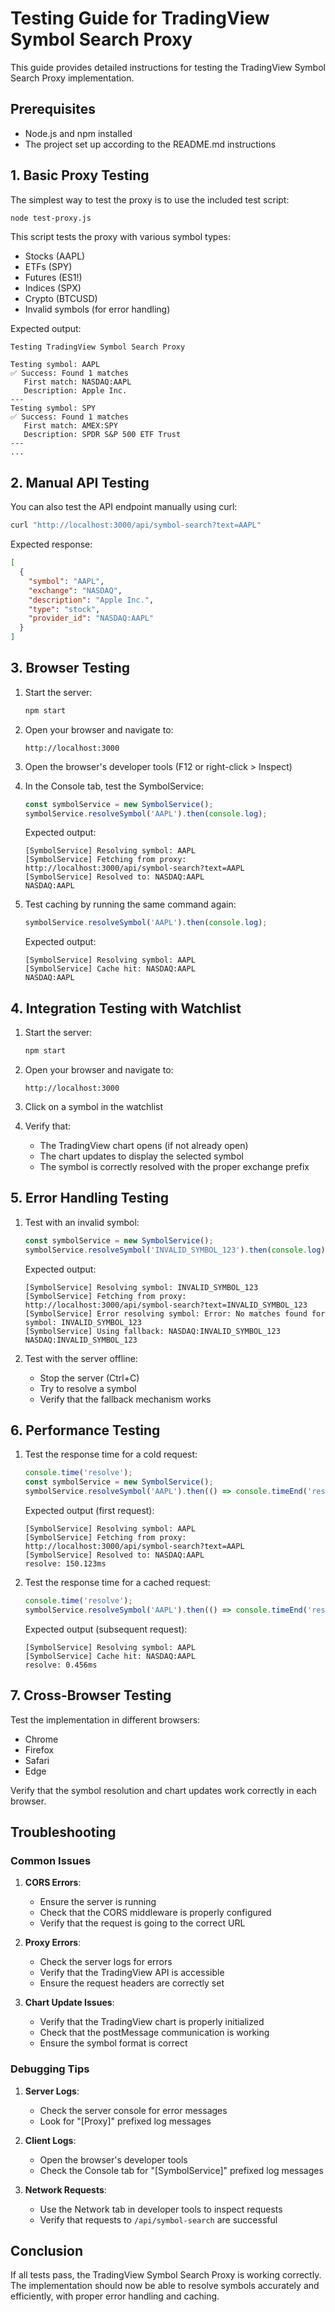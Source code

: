 # Testing Guide for TradingView Symbol Search Proxy

This guide provides detailed instructions for testing the TradingView Symbol Search Proxy implementation.

## Prerequisites

- Node.js and npm installed
- The project set up according to the README.md instructions

## 1. Basic Proxy Testing

The simplest way to test the proxy is to use the included test script:

```bash
node test-proxy.js
```

This script tests the proxy with various symbol types:
- Stocks (AAPL)
- ETFs (SPY)
- Futures (ES1!)
- Indices (SPX)
- Crypto (BTCUSD)
- Invalid symbols (for error handling)

Expected output:
```
Testing TradingView Symbol Search Proxy

Testing symbol: AAPL
✅ Success: Found 1 matches
   First match: NASDAQ:AAPL
   Description: Apple Inc.
---
Testing symbol: SPY
✅ Success: Found 1 matches
   First match: AMEX:SPY
   Description: SPDR S&P 500 ETF Trust
---
...
```

## 2. Manual API Testing

You can also test the API endpoint manually using curl:

```bash
curl "http://localhost:3000/api/symbol-search?text=AAPL"
```

Expected response:
```json
[
  {
    "symbol": "AAPL",
    "exchange": "NASDAQ",
    "description": "Apple Inc.",
    "type": "stock",
    "provider_id": "NASDAQ:AAPL"
  }
]
```

## 3. Browser Testing

1. Start the server:
   ```bash
   npm start
   ```

2. Open your browser and navigate to:
   ```
   http://localhost:3000
   ```

3. Open the browser's developer tools (F12 or right-click > Inspect)

4. In the Console tab, test the SymbolService:
   ```javascript
   const symbolService = new SymbolService();
   symbolService.resolveSymbol('AAPL').then(console.log);
   ```

   Expected output:
   ```
   [SymbolService] Resolving symbol: AAPL
   [SymbolService] Fetching from proxy: http://localhost:3000/api/symbol-search?text=AAPL
   [SymbolService] Resolved to: NASDAQ:AAPL
   NASDAQ:AAPL
   ```

5. Test caching by running the same command again:
   ```javascript
   symbolService.resolveSymbol('AAPL').then(console.log);
   ```

   Expected output:
   ```
   [SymbolService] Resolving symbol: AAPL
   [SymbolService] Cache hit: NASDAQ:AAPL
   NASDAQ:AAPL
   ```

## 4. Integration Testing with Watchlist

1. Start the server:
   ```bash
   npm start
   ```

2. Open your browser and navigate to:
   ```
   http://localhost:3000
   ```

3. Click on a symbol in the watchlist

4. Verify that:
   - The TradingView chart opens (if not already open)
   - The chart updates to display the selected symbol
   - The symbol is correctly resolved with the proper exchange prefix

## 5. Error Handling Testing

1. Test with an invalid symbol:
   ```javascript
   const symbolService = new SymbolService();
   symbolService.resolveSymbol('INVALID_SYMBOL_123').then(console.log);
   ```

   Expected output:
   ```
   [SymbolService] Resolving symbol: INVALID_SYMBOL_123
   [SymbolService] Fetching from proxy: http://localhost:3000/api/symbol-search?text=INVALID_SYMBOL_123
   [SymbolService] Error resolving symbol: Error: No matches found for symbol: INVALID_SYMBOL_123
   [SymbolService] Using fallback: NASDAQ:INVALID_SYMBOL_123
   NASDAQ:INVALID_SYMBOL_123
   ```

2. Test with the server offline:
   - Stop the server (Ctrl+C)
   - Try to resolve a symbol
   - Verify that the fallback mechanism works

## 6. Performance Testing

1. Test the response time for a cold request:
   ```javascript
   console.time('resolve');
   const symbolService = new SymbolService();
   symbolService.resolveSymbol('AAPL').then(() => console.timeEnd('resolve'));
   ```

   Expected output (first request):
   ```
   [SymbolService] Resolving symbol: AAPL
   [SymbolService] Fetching from proxy: http://localhost:3000/api/symbol-search?text=AAPL
   [SymbolService] Resolved to: NASDAQ:AAPL
   resolve: 150.123ms
   ```

2. Test the response time for a cached request:
   ```javascript
   console.time('resolve');
   symbolService.resolveSymbol('AAPL').then(() => console.timeEnd('resolve'));
   ```

   Expected output (subsequent request):
   ```
   [SymbolService] Resolving symbol: AAPL
   [SymbolService] Cache hit: NASDAQ:AAPL
   resolve: 0.456ms
   ```

## 7. Cross-Browser Testing

Test the implementation in different browsers:
- Chrome
- Firefox
- Safari
- Edge

Verify that the symbol resolution and chart updates work correctly in each browser.

## Troubleshooting

### Common Issues

1. **CORS Errors**:
   - Ensure the server is running
   - Check that the CORS middleware is properly configured
   - Verify that the request is going to the correct URL

2. **Proxy Errors**:
   - Check the server logs for errors
   - Verify that the TradingView API is accessible
   - Ensure the request headers are correctly set

3. **Chart Update Issues**:
   - Verify that the TradingView chart is properly initialized
   - Check that the postMessage communication is working
   - Ensure the symbol format is correct

### Debugging Tips

1. **Server Logs**:
   - Check the server console for error messages
   - Look for "[Proxy]" prefixed log messages

2. **Client Logs**:
   - Open the browser's developer tools
   - Check the Console tab for "[SymbolService]" prefixed log messages

3. **Network Requests**:
   - Use the Network tab in developer tools to inspect requests
   - Verify that requests to `/api/symbol-search` are successful

## Conclusion

If all tests pass, the TradingView Symbol Search Proxy is working correctly. The implementation should now be able to resolve symbols accurately and efficiently, with proper error handling and caching. 